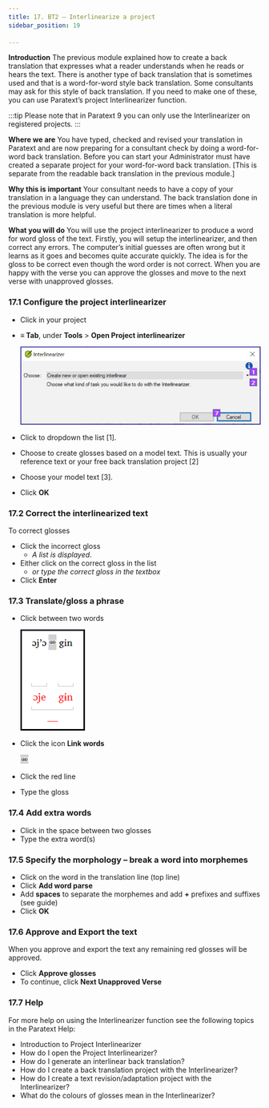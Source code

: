 ```yaml
---
title: 17. BT2 – Interlinearize a project
sidebar_position: 19

---
```






**Introduction**
The previous module explained how to create a back translation that expresses what a reader understands when he reads or hears the text. There is another type of back translation that is sometimes used and that is a word-for-word style back translation. Some consultants may ask for this style of back translation. If you need to make one of these, you can use Paratext’s project Interlinearizer function.


:::tip Please note that in Paratext 9 you can only use the Interlinearizer on registered projects. :::


**Where we are**
You have typed, checked and revised your translation in Paratext and are now preparing for a consultant check by doing a word-for-word back translation. Before you can start your Administrator must have created a separate project for your word-for-word back translation. [This is separate from the readable back translation in the previous module.]


**Why this is important**
Your consultant needs to have a copy of your translation in a language they can understand. The back translation done in the previous module is very useful but there are times when a literal translation is more helpful.


**What you will do**
You will use the project interlinearizer to produce a word for word gloss of the text. Firstly, you will setup the interlinearizer, and then correct any errors. The computer’s initial guesses are often wrong but it learns as it goes and becomes quite accurate quickly. The idea is for the gloss to be correct even though the word order is not correct. When you are happy with the verse you can approve the glosses and move to the next verse with unapproved glosses.


### 17.1 Configure the project interlinearizer

- Click in your project
- **≡ Tab**, under **Tools** > **Open Project interlinearizer**

	![](./698087133.png)

- Click to dropdown the list [1].
- Choose to create glosses based on a model text. This is usually your reference text or your free back translation project [2]
- Choose your model text [3].
- Click **OK**

### 17.2 Correct the interlinearized text


To correct glosses

- Click the incorrect gloss
	- _A list is displayed_.
- Either click on the correct gloss in the list
	- _or type the correct gloss in the textbox_
- Click **Enter**

### 17.3 Translate/gloss a phrase

- Click between two words

	![](./37144344.png)

- Click the icon  **Link words**

	![](./464009491.png)

- Click the red line
- Type the gloss

### 17.4 Add extra words

- Click in the space between two glosses
- Type the extra word(s)

### 17.5 Specify the morphology – break a word into morphemes

- Click on the word in the translation line (top line)
- Click **Add word parse**
- Add **spaces** to separate the morphemes and add **+** prefixes and suffixes (see guide)
- Click **OK**

### 17.6 Approve and Export the text


When you approve and export the text any remaining red glosses will be approved.

- Click **Approve glosses**
- To continue, click **Next Unapproved Verse**

### 17.7 Help


For more help on using the Interlinearizer function see the following topics in the Paratext Help:

- Introduction to Project Interlinearizer
- How do I open the Project Interlinearizer?
- How do I generate an interlinear back translation?
- How do I create a back translation project with the Interlinearizer?
- How do I create a text revision/adaptation project with the Interlinearizer?
- What do the colours of glosses mean in the Interlinearizer?
